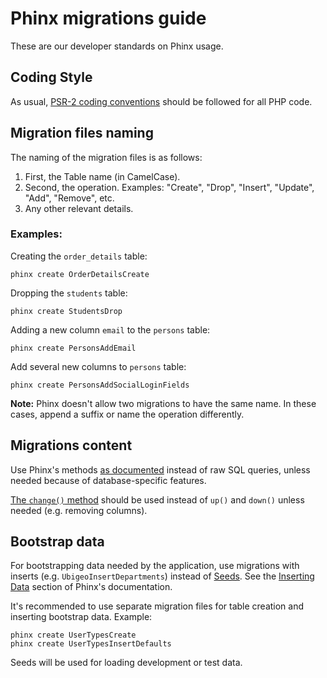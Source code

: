 # Phinx migrations guide

These are our developer standards on Phinx usage.

## Coding Style
As usual, [PSR-2 coding conventions](https://www.php-fig.org/psr/psr-2/) should be followed for all PHP code.

## Migration files naming
The naming of the migration files is as follows:

1. First, the Table name (in CamelCase).
2. Second, the operation. Examples: "Create", "Drop", "Insert", "Update", "Add", "Remove", etc.
3. Any other relevant details.

### Examples:

Creating the `order_details` table:

    phinx create OrderDetailsCreate

Dropping the `students` table:

    phinx create StudentsDrop

Adding a new column `email` to the `persons` table:

    phinx create PersonsAddEmail

Add several new columns to `persons` table:

    phinx create PersonsAddSocialLoginFields

**Note:** Phinx doesn't allow two migrations to have the same name. In these cases, append a suffix or name the operation differently.

## Migrations content

Use Phinx's methods [as documented](http://docs.phinx.org/en/latest/migrations.html) instead of raw SQL queries, unless needed because of database-specific features.

[The `change()` method](http://docs.phinx.org/en/latest/migrations.html#the-change-method) should be used instead of `up()` and `down()` unless needed (e.g. removing columns).


## Bootstrap data
For bootstrapping data needed by the application, use migrations with inserts (e.g. `UbigeoInsertDepartments`) instead of [Seeds](http://docs.phinx.org/en/latest/seeding.html). See the [Inserting Data](http://docs.phinx.org/en/latest/migrations.html#inserting-data) section of Phinx's documentation.

It's recommended to use separate migration files for table creation and inserting bootstrap data. Example:

    phinx create UserTypesCreate
    phinx create UserTypesInsertDefaults

Seeds will be used for loading development or test data.